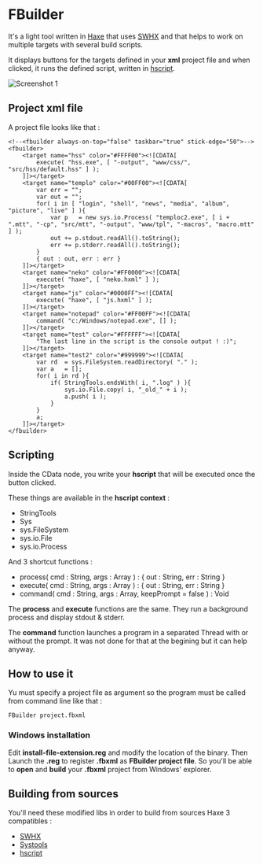 # FBuilder

It's a light tool written in [Haxe](http://haxe.org) that uses [SWHX](http://haxe.org/com/libs/swhx) and that helps to work on multiple targets with several build scripts.

It displays buttons for the targets defined in your **xml** project file and when clicked, it runs the defined script, written in [hscript](https://code.google.com/p/hscript/).
	
![Screenshot 1](http://mromecki.fr/blog/post/58/screen1.jpg)
	
## Project xml file

A project file looks like that :
	
	<!--<fbuilder always-on-top="false" taskbar="true" stick-edge="50">-->
	<fbuilder>
		<target name="hss" color="#FFFF00"><![CDATA[
			execute( "hss.exe", [ "-output", "www/css/", "src/hss/default.hss" ] );
		]]></target>
		<target name="templo" color="#00FF00"><![CDATA[
			var err	= "";
			var out	= "";
			for( i in [ "login", "shell", "news", "media", "album", "picture", "live" ] ){
				var p	= new sys.io.Process( "temploc2.exe", [ i + ".mtt", "-cp", "src/mtt", "-output", "www/tpl", "-macros", "macro.mtt" ] );
				out	+= p.stdout.readAll().toString();
				err	+= p.stderr.readAll().toString();
			}
			{ out : out, err : err }
		]]></target>
		<target name="neko" color="#FF0000"><![CDATA[
			execute( "haxe", [ "neko.hxml" ] );
		]]></target>
		<target name="js" color="#0000FF"><![CDATA[
			execute( "haxe", [ "js.hxml" ] );
		]]></target>
		<target name="notepad" color="#FF00FF"><![CDATA[
			command( "c:/Windows/notepad.exe", [] );
		]]></target>
		<target name="test" color="#FFFFFF"><![CDATA[
			"The last line in the script is the console output ! :)";
		]]></target>
		<target name="test2" color="#999999"><![CDATA[
			var rd	= sys.FileSystem.readDirectory( "." );
			var a	= [];
			for( i in rd ){
				if( StringTools.endsWith( i, ".log" ) ){
					sys.io.File.copy( i, "_old_" + i );
					a.push( i );
				}
			}
			a;
		]]></target>
	</fbuilder>
	
## Scripting

Inside the CData node, you write your **hscript** that will be executed once the button clicked.

These things are available in the **hscript context** :

 * StringTools
 * Sys
 * sys.FileSystem
 * sys.io.File
 * sys.io.Process
 
And 3 shortcut functions :

 * process( cmd : String, args : Array<String> ) : { out : String, err : String }
 * execute( cmd : String, args : Array<String> ) : { out : String, err : String }
 * command( cmd : String, args : Array<String>, keepPrompt = false ) : Void
 
The **process** and **execute** functions are the same. They run a background process and display stdout & stderr.

The **command** function launches a program in a separated Thread with or without the prompt. It was not done for that at the begining but it can help anyway.

## How to use it

Yu must specify a project file as argument so the program must be called from command line like that :
	
	FBuilder project.fbxml

### Windows installation

Edit **install-file-extension.reg** and modify the location of the binary. Then Launch the **.reg** to register **.fbxml** as **FBuilder project file**. So you'll be able to **open** and **build** your **.fbxml** project from Windows' explorer.

## Building from sources

You'll need these modified libs in order to build from sources Haxe 3 compatibles :

 * [SWHX](https://github.com/filt3rek/swhx)
 * [Systools](https://github.com/filt3rek/systools)
 * [hscript](https://github.com/filt3rek/hscript)
